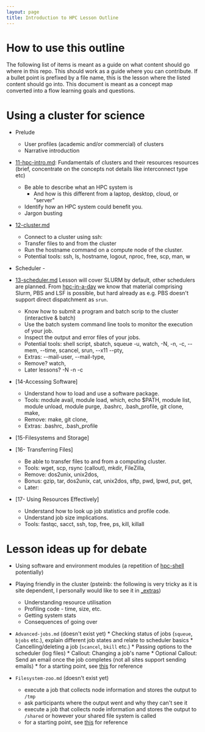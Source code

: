 ```yaml
---
layout: page
title: Introduction to HPC Lesson Outline
---
```


# How to use this outline

The following list of items is meant as a guide on what content should go where in this repo. This should work as a guide where you can contribute. If a bullet point is prefixed by a file name, this is the lesson where the listed content should go into. This document is meant as a concept map converted into a flow learning goals and questions.

# Using a cluster for science

* Prelude
    * User profiles (academic and/or commercial) of clusters
    * Narrative introduction

* [11-hpc-intro.md](_episodes/11-hpc-intro.md): Fundamentals of clusters and their resources resources (brief, concentrate on the concepts not details like interconnect type etc)
    * Be able to describe what an HPC system is
        * And how is this different from a laptop, desktop, cloud, or "server"
    * Identify how an HPC system could benefit you.
    * Jargon busting

* [12-cluster.md](https://github.com/hpc-carpentry/hpc-intro/tree/gh-pages/_episodes/12-cluster.md)
    * Connect to a cluster using ssh: 
    * Transfer files to and from the cluster
    * Run the hostname command on a compute node of the cluster.
    * Potential tools: ssh, ls, hostname, logout, nproc, free, scp, man, w
        
    

* Scheduler - 
  
* [13-scheduler.md](https://github.com/hpc-carpentry/hpc-intro/tree/gh-pages/_episodes/13-scheduler.md)
Lesson will cover SLURM by default, other schedulers are planned.  From [hpc-in-a-day](https://github.com/psteinb/hpc-in-a-day) we know that material comprising Slurm, PBS and LSF is possible, but hard already as e.g. PBS doesn't support direct dispatchment as `srun`.
    * Know how to submit a program and batch scrip to the cluster (interactive & batch)
    * Use the batch system command line tools to monitor the execution of your job.
    * Inspect the output and error files of your jobs.
    * Potential tools: shell script, sbatch, squeue -u, watch, -N, -n, -c, --mem, --time, scancel, srun, --x11 --pty, 
    * Extras: --mail-user, --mail-type, 
    * Remove? watch, 
    * Later lessons? -N -n -c
    
* [14-Accessing Software]
    * Understand how to load and use a software package.
    * Tools: module avail, module load, which, echo $PATH, module list, module unload, module purge, .bashrc, .bash_profile, git clone, make, 
    * Remove: make, git clone, 
    * Extras: .bashrc, .bash_profile

* [15-Filesystems and Storage]

* [16- Transferring Files]
    * Be able to transfer files to and from a computing cluster.
    * Tools: wget, scp, rsync (callout), mkdir, FileZilla, 
    * Remove: dos2unix, unix2dos,
    * Bonus: gzip, tar, dos2unix, cat, unix2dos, sftp, pwd, lpwd, put, get, 
    * Later:

* [17- Using Resources Effectively]
    * Understand how to look up job statistics and profile code.
    * Understand job size implications.
    * Tools: fastqc, sacct, ssh, top, free, ps, kill, killall

# Lesson ideas up for debate

* Using software and environment modules (a repetition of [hpc-shell](https://github.com/hpc-carpentry/hpc-shell) potentially)

* Playing friendly in the cluster (psteinb: the following is very tricky as it is site dependent, I personally would like to see it in [_extras](https://github.com/hpc-carpentry/hpc-intro/tree/gh-pages/_extras))

	* Understanding resource utilisation
	* Profiling code - time, size, etc.
	* Getting system stats
	* Consequences of going over
	

* `Advanced-jobs.md` (doesn't exist yet)
        * Checking status of jobs (`squeue`, `bjobs` etc.), explain different job states and relate to scheduler basics
        * Cancelling/deleting a job (`scancel`, `bkill` etc.)
        * Passing options to the scheduler (log files)
        * Callout: Changing a job's name
        * Optional Callout: Send an email once the job completes (not all sites support sending emails)
        * for a starting point, see [this](https://psteinb.github.io/hpc-in-a-day/02-02-advanced-job-scheduling/) for reference
        
        
* `Filesystem-zoo.md` (doesn't exist yet)
    * execute a job that collects node information and stores the output to `/tmp`
    * ask participants where the output went and why they can't see it
    * execute a job that collects node information and stores the output to `/shared` or however your shared file system is called
    * for a starting point, see [this](https://psteinb.github.io/hpc-in-a-day/02-03-shared-filesystem/) for reference


